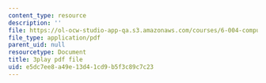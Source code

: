 ```yaml
---
content_type: resource
description: ''
file: https://ol-ocw-studio-app-qa.s3.amazonaws.com/courses/6-004-computation-structures-spring-2017/e5dc7ee8a49e13d41cd9b5f3c89c7c23_QBcQJdJk9r8.pdf
file_type: application/pdf
parent_uid: null
resourcetype: Document
title: 3play pdf file
uid: e5dc7ee8-a49e-13d4-1cd9-b5f3c89c7c23
---
```

